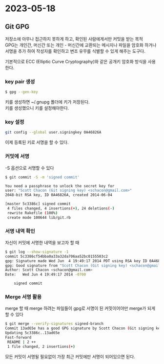 # 2023-05-18

## Git GPG

저장소에 아무나 접근하지 못하게 하고, 확인된 사람에게서만 커밋을 받는 목적  
GPG는 개인간, 머신간 또는 개인 - 머신간에 교환되는 메시지나 파일을 암호화 하거나 서명을 추가 하여 작성자를 확인하고 변조 유무를 식별할 수 있게 해주는 도구다.

기본적으로 ECC (Elliptic Curve Cryptography)와 같은 공개키 암호화 방식을 사용한다.

### key pair 생성

```sh
$ gpg --gen-key
```

키를 생성하면 ~/.gnupg 폴더에 키가 저장된다.  
키를 생성했으니 키를 설정해야한다.

### key 설정

```sh
git config --global user.signingkey 0A46826A
```

이제 등록된 키로 서명을 할 수 있다.

### 커밋에 서명

-S 옵션으로 서명할 수 있다

```sh
$ git commit -S -m 'signed commit'

You need a passphrase to unlock the secret key for
user: "Scott Chacon (Git signing key) <schacon@gmail.com>"
2048-bit RSA key, ID 0A46826A, created 2014-06-04

[master 5c3386c] signed commit
 4 files changed, 4 insertions(+), 24 deletions(-)
 rewrite Rakefile (100%)
 create mode 100644 lib/git.rb
```

### 서명 내역 확인

자신이 커밋에 서명한 내역을 보고자 할 때

```sh
$ git log --show-signature -1
commit 5c3386cf54bba0a33a32da706aa52bc0155503c2
gpg: Signature made Wed Jun  4 19:49:17 2014 PDT using RSA key ID 0A46826A
gpg: Good signature from "Scott Chacon (Git signing key) <schacon@gmail.com>"
Author: Scott Chacon <schacon@gmail.com>
Date:   Wed Jun 4 19:49:17 2014 -0700

    signed commit
```

### Merge 서명 활용

merge 할 때 merge 하려는 파일들이 gpg로 서명이 된 커밋이어야만 merge가 되게 할 수 있다

```sh
$ git merge --verify-signatures signed-branch
Commit 13ad65e has a good GPG signature by Scott Chacon (Git signing key) <schacon@gmail.com>
Updating 5c3386c..13ad65e
Fast-forward
 README | 2 ++
 1 file changed, 2 insertions(+)
```

모든 커밋이 서명될 필요없이 가장 최근 커밋에만 서명이 되어있으면 된다.
